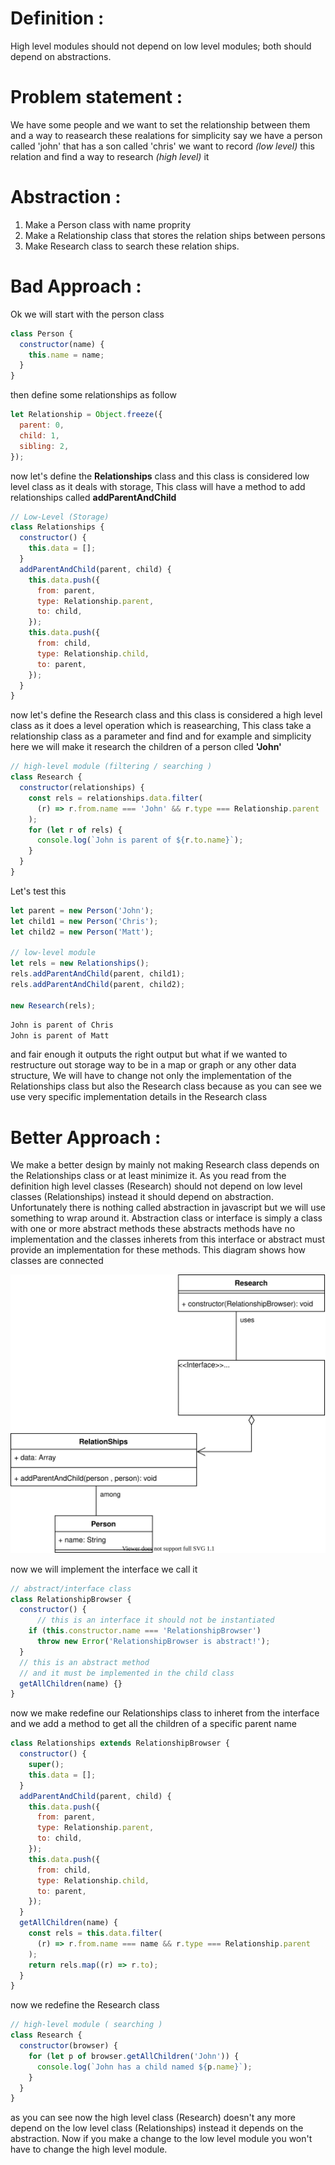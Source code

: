 # Definition :
High level modules should not depend on low level modules; both should depend on abstractions.
# Problem statement :
We have some people and we want to set the relationship between them and a way to reasearch these realations 
for simplicity say we have a person called 'john' that has a son called 'chris' we want to record *(low level)* this relation and find a way to research *(high level)* it
# Abstraction : 
1. Make a Person class with name proprity 
2. Make a Relationship class that stores the relation ships between persons
3. Make Research class to search these relation ships.

# Bad Approach :
Ok we will start with the person class 
```js
class Person {
  constructor(name) {
    this.name = name;
  }
}
```
then define some relationships as follow
```js
let Relationship = Object.freeze({
  parent: 0,
  child: 1,
  sibling: 2,
});
```
now let's define the **Relationships** class and this class is considered low level class as it deals with storage, This class will have a method to add relationships called **addParentAndChild**
```js
// Low-Level (Storage)
class Relationships {
  constructor() {
    this.data = [];
  }
  addParentAndChild(parent, child) {
    this.data.push({
      from: parent,
      type: Relationship.parent,
      to: child,
    });
    this.data.push({
      from: child,
      type: Relationship.child,
      to: parent,
    });
  }
}
```
now let's define the Research class and this class is considered a high level class as it does a level operation which is reasearching, This class take a relationship class as a parameter and find and for example and simplicity here we will make it research the children of a person clled **'John'**
```js 
// high-level module (filtering / searching )
class Research {
  constructor(relationships) {
    const rels = relationships.data.filter(
      (r) => r.from.name === 'John' && r.type === Relationship.parent
    );
    for (let r of rels) {
      console.log(`John is parent of ${r.to.name}`);
    }
  }
}
```
Let's test this 
```js
let parent = new Person('John');
let child1 = new Person('Chris');
let child2 = new Person('Matt');

// low-level module
let rels = new Relationships();
rels.addParentAndChild(parent, child1);
rels.addParentAndChild(parent, child2);

new Research(rels);
```
```bash
John is parent of Chris
John is parent of Matt
```
and fair enough it outputs the right output but what if we wanted to restructure out storage way to be in a map or graph or any other data structure, We will have to change not only the implementation of the Relationships class but also the Research class because as you can see we use very specific implementation details in the Research class

# Better Approach :
We make a better design by mainly not making Research class depends on the Relationships class or at least minimize it.
As you read from the definition high level classes (Research) should not depend on low level classes (Relationships) instead it should depend on abstraction.
Unfortunately there is nothing called abstraction in javascript but we will use something to wrap around it.
Abstraction class or interface is simply a class with one or more abstract methods these abstracts methods have no implementation and the classes inherets from this interface or abstract must provide an implementation for these methods.
This diagram shows how classes are connected 

![DIP_Interface.svg](Diagrams/DIP_Interface.svg)

now we will implement the interface we call it 
```js
// abstract/interface class
class RelationshipBrowser {
  constructor() {
      // this is an interface it should not be instantiated
    if (this.constructor.name === 'RelationshipBrowser')
      throw new Error('RelationshipBrowser is abstract!');
  }
  // this is an abstract method
  // and it must be implemented in the child class
  getAllChildren(name) {}
}
```
now we make redefine our Relationships class to inheret from the interface and we add a method to get all the children of a specific parent name
```js
class Relationships extends RelationshipBrowser {
  constructor() {
    super();
    this.data = [];
  }
  addParentAndChild(parent, child) {
    this.data.push({
      from: parent,
      type: Relationship.parent,
      to: child,
    });
    this.data.push({
      from: child,
      type: Relationship.child,
      to: parent,
    });
  }
  getAllChildren(name) {
    const rels = this.data.filter(
      (r) => r.from.name === name && r.type === Relationship.parent
    );
    return rels.map((r) => r.to);
  }
}
```
now we redefine the Research class 
```js 
// high-level module ( searching )
class Research {
  constructor(browser) {
    for (let p of browser.getAllChildren('John')) {
      console.log(`John has a child named ${p.name}`);
    }
  }
}
```
as you can see now the high level class (Research) doesn't any more depend on the low level class (Relationships) instead it depends on the abstraction.
Now if you make a change to the low level module you won't have to change the high level module.